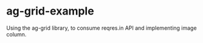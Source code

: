 # ag-grid-example
Using the ag-grid library, to consume reqres.in API and implementing image column.
